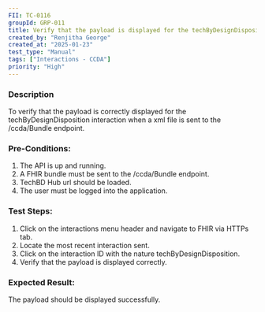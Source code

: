 ```yaml
---
FII: TC-0116
groupId: GRP-011
title: Verify that the payload is displayed for the techByDesignDisposition interaction when a xml file is sent to the /ccda/Bundle endpoint
created_by: "Renjitha George"
created_at: "2025-01-23"
test_type: "Manual"
tags: ["Interactions - CCDA"]
priority: "High"
---
```


### Description

To verify that the payload is correctly displayed for the
techByDesignDisposition interaction when a xml file is sent to the /ccda/Bundle
endpoint.

### Pre-Conditions:

1. The API is up and running.
2. A FHIR bundle must be sent to the /ccda/Bundle endpoint.
3. TechBD Hub url should be loaded.
4. The user must be logged into the application.

### Test Steps:

1. Click on the interactions menu header and navigate to FHIR via HTTPs tab.
2. Locate the most recent interaction sent.
3. Click on the interaction ID with the nature techByDesignDisposition.
4. Verify that the payload is displayed correctly.

### Expected Result:

The payload should be displayed successfully.
